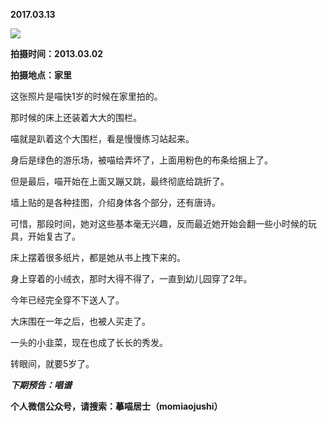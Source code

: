 
          
            
**2017.03.13**



![](//upload-images.jianshu.io/upload_images/51001-19a6555aaac1f985.jpg)




**拍摄时间：2013.03.02**

**拍摄地点：家里**

这张照片是喵快1岁的时候在家里拍的。

那时候的床上还装着大大的围栏。

喵就是趴着这个大围栏，看是慢慢练习站起来。

身后是绿色的游乐场，被喵给弄坏了，上面用粉色的布条给捆上了。

但是最后，喵开始在上面又蹦又跳，最终彻底给跳折了。

墙上贴的是各种挂图，介绍身体各个部分，还有唐诗。

可惜，那段时间，她对这些基本毫无兴趣，反而最近她开始会翻一些小时候的玩具，开始复古了。

床上摆着很多纸片，都是她从书上拽下来的。

身上穿着的小绒衣，那时大得不得了，一直到幼儿园穿了2年。

今年已经完全穿不下送人了。

大床围在一年之后，也被人买走了。

一头的小韭菜，现在也成了长长的秀发。

转眼间，就要5岁了。


***下期预告：唱谱***


**个人微信公众号，请搜索：摹喵居士（momiaojushi）**

          
        
